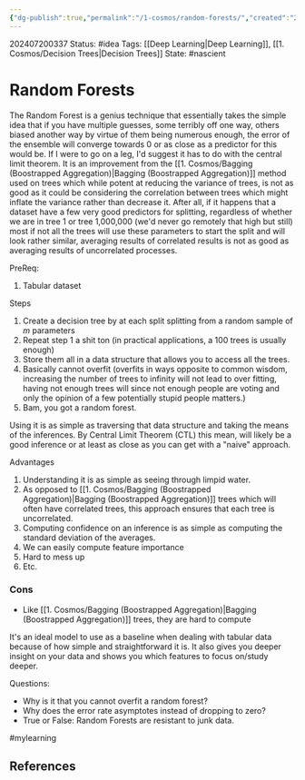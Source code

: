 ```yaml
---
{"dg-publish":true,"permalink":"/1-cosmos/random-forests/","created":"2024-08-31T23:47:14.989-04:00","updated":"2024-12-11T21:36:58.465-05:00"}
---
```


202407200337
Status: #idea
Tags: [[Deep Learning\|Deep Learning]], [[1. Cosmos/Decision Trees\|Decision Trees]]
State: #nascient
# Random Forests
The Random Forest is a genius technique that essentially takes the simple idea that if you have multiple guesses, some terribly off one way, others biased another way by virtue of them being numerous enough, the error of the ensemble will converge towards 0 or as close as a predictor for this would be. If I were to go on a leg, I'd suggest it has to do with the central limit theorem.
It is an improvement from the [[1. Cosmos/Bagging (Boostrapped Aggregation)\|Bagging (Boostrapped Aggregation)]] method used on trees which while potent at reducing the variance of trees, is not as good as it could be considering the correlation between trees which might inflate the variance rather than decrease it. After all, if it happens that a dataset have a few very good predictors for splitting, regardless of whether we are in tree 1 or tree 1,000,000 (we'd never go remotely that high but still) most if not all the trees will use these parameters to start the split and will look rather similar, averaging results of correlated results is not as good as averaging results of uncorrelated processes.

PreReq: 
1. Tabular dataset

Steps
1. Create a decision tree by at each split splitting from a random sample of $m$ parameters
2. Repeat step 1 a shit ton (in practical applications, a 100 trees is usually enough)
3. Store them all in a data structure that allows you to access all the trees.
4. Basically cannot overfit (overfits in ways opposite to common wisdom, increasing the number of trees to infinity will not lead to over fitting, having not enough trees will since not enough people are voting and only the opinion of a few potentially stupid people matters.)
5. Bam, you got a random forest.

Using it is as simple as traversing that data structure and taking the means of the inferences. By Central Limit Theorem (CTL) this mean, will likely be a good inference or at least as close as you can get with a "naive" approach.

Advantages
1. Understanding it is as simple as seeing through limpid water.
2. As opposed to [[1. Cosmos/Bagging (Boostrapped Aggregation)\|Bagging (Boostrapped Aggregation)]] trees which will often have correlated trees, this approach ensures that each tree is uncorrelated.
3. Computing confidence on an inference is as simple as computing the standard deviation of the averages.
4. We can easily compute feature importance
5. Hard to mess up
6. Etc.

### Cons
- Like [[1. Cosmos/Bagging (Boostrapped Aggregation)\|Bagging (Boostrapped Aggregation)]] trees, they are hard to compute

It's an ideal model to use as a baseline when dealing with tabular data because of how simple and straightforward it is. It also gives you deeper insight on your data and shows you which features to focus on/study deeper.

Questions:
- Why is it that you cannot overfit a random forest?
- Why does the error rate asymptotes instead of dropping to zero?
- True or False: Random Forests are resistant to junk data.



#mylearning



## References
